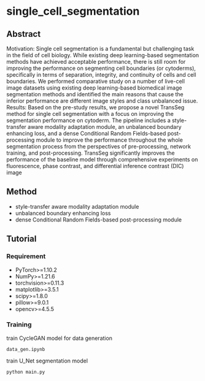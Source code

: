 # single_cell_segmentation
## Abstract 
Motivation: Single cell segmentation is a fundamental but challenging task in the field of cell biology.
While existing deep learning-based segmentation methods have achieved acceptable performance, there
is still room for improving the performance on segmenting cell boundaries (or cytoderms), specifically
in terms of separation, integrity, and continuity of cells and cell boundaries. We performed comparative
study on a number of live-cell image datasets using existing deep learning-based biomedical image
segmentation methods and identified the main reasons that cause the inferior performance are different
image styles and class unbalanced issue.
Results: Based on the pre-study results, we propose a novel TransSeg method for single cell segmentation
with a focus on improving the segmentation performance on cytoderm. The pipeline includes a style-
transfer aware modality adaptation module, an unbalanced boundary enhancing loss, and a dense
Conditional Random Fields-based post-processing module to improve the performance throughout
the whole segmentation process from the perspectives of pre-processing, network training, and
post-processing. TransSeg significantly improves the performance of the baseline model through
comprehensive experiments on fluorescence, phase contrast, and differential inference contrast (DIC)
image
## Method
* style-transfer aware modality adaptation module
* unbalanced boundary enhancing loss
* dense Conditional Random Fields-based post-processing module

## Tutorial 
### Requirement 

* PyTorch>=1.10.2
* NumPy>=1.21.6
* torchvision>=0.11.3
* matplotlib>=3.5.1
* scipy>=1.8.0
* pillow>=9.0.1
* opencv>=4.5.5

### Training
train CycleGAN model for data generation
```
data_gen.ipynb
```
train U_Net segmentation model
```
python main.py
```
